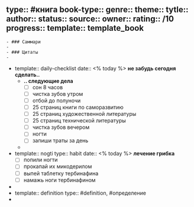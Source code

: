 type:: #книга
book-type::
genre::
theme::
tytle:: 
author:: 
status:: 
source::
owner::
rating:: /10
progress:: 
template:: template_book
---

	- ### Саммари
	-
	- ### Цитаты
	-
- template:: daily-checklist
  date:: <% today %>
  **не забудь сегодня сделать..**
	- **.. следующие дела**
	  * [ ] сон 8 часов
	  * [ ] чистка зубов утром
	  * [ ] отбой до полуночи
	  * [ ] 25 страниц книги по саморазвитию
	  * [ ] 25 страниц художественной литературы
	  * [ ] 25 страниц технической литературы
	  * [ ] чистка зубов вечером
	  * [ ] ногти
	  * [ ] запиши траты за день
	-
- template:: nogti
  type:: habit
  date:: <% today %>
  **лечение грибка**
  * [ ] попили ногти
  * [ ] прокапай их микодерилом
  * [ ] выпей таблетку тербинафина
  * [ ] намажь ноги тербинафином
-
- template:: definition
  type:: #definition, #определение
-